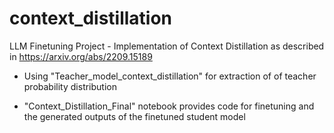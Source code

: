 # context_distillation
LLM Finetuning Project - Implementation of Context Distillation as described in https://arxiv.org/abs/2209.15189

- Using "Teacher_model_context_distillation" for extraction of of teacher probability distribution

- "Context_Distillation_Final" notebook provides code for finetuning and the generated outputs of the finetuned student model
